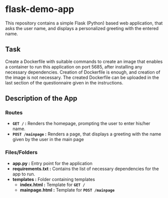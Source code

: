 # flask-demo-app
This repository contains a simple Flask (Python) based web application, that asks the user name, and displays a personalized greeting with the entered name.

## Task
Create a Dockerfile with suitable commands to create an image that enables a container to run this application on port 5685, after installing any necessary dependencies.
Creation of Dockerfile is enough, and creation of the image is not necessary.
The created Dockerfile can be uploaded in the last section of the questionnaire given in the instructions.

## Description of the App

### Routes
* __`GET /` :__  Renders the homepage, prompting the user to enter his/her name.
* __`POST /mainpage` :__ Renders a page, that displays a greeting with the name given by the user in the main page

### Files/Folders

* __app.py :__ Entry point for the application
* __requirements.txt :__ Contains the list of necessary dependencies for the app to run.
*  __templates :__ Folder containing templates
   * __index.html :__ Template for __`GET /`__
   * __mainpage.html :__ Template for __`POST /mainpage`__
